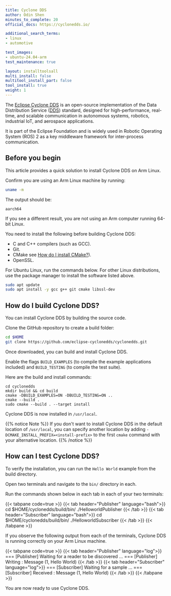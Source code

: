 ```yaml
---
title: Cyclone DDS
author: Odin Shen
minutes_to_complete: 20
official_docs: https://cyclonedds.io/

additional_search_terms:
- linux
- automotive

test_images:
- ubuntu-24.04-arm
test_maintenance: true

layout: installtoolsall
multi_install: false
multitool_install_part: false
tool_install: true
weight: 1
---
```


The [Eclipse Cyclone DDS](https://cyclonedds.io/) is an open-source implementation of the Data Distribution Service ([DDS](https://en.wikipedia.org/wiki/Data_Distribution_Service)) standard, designed for high-performance, real-time, and scalable communication in autonomous systems, robotics, industrial IoT, and aerospace applications.

It is part of the Eclipse Foundation and is widely used in Robotic Operating System (ROS) 2 as a key middleware framework for inter-process communication.

## Before you begin

This article provides a quick solution to install Cyclone DDS on Arm Linux.

Confirm you are using an Arm Linux machine by running:

```bash
uname -m
```

The output should be:

```output
aarch64
```

If you see a different result, you are not using an Arm computer running 64-bit Linux.

You need to install the following before building Cyclone DDS:

- C and C++ compilers (such as GCC).
- Git.
- CMake see [How do I install CMake?](/install-guides/cmake/)).
- OpenSSL.

For Ubuntu Linux, run the commands below. For other Linux distributions, use the package manager to install the software listed above.

```bash
sudo apt update
sudo apt install -y gcc g++ git cmake libssl-dev
```

## How do I build Cyclone DDS?

You can install Cyclone DDS by building the source code.

Clone the GitHub repository to create a build folder:

```bash
cd $HOME
git clone https://github.com/eclipse-cyclonedds/cyclonedds.git
```

Once downloaded, you can build and install Cyclone DDS.

Enable the flags `BUILD_EXAMPLES` (to compile the example applications included) and `BUILD_TESTING` (to compile the test suite).

Here are the build and install commands:

```console
cd cyclonedds
mkdir build && cd build
cmake -DBUILD_EXAMPLES=ON -DBUILD_TESTING=ON ..
cmake --build .
sudo cmake --build . --target install
```

Cyclone DDS is now installed in `/usr/local`.

{{% notice Note %}}
If you don't want to install Cyclone DDS in the default location of `/usr/local`, you can specify another location
by adding `-DCMAKE_INSTALL_PREFIX=<install-prefix>` to the first `cmake` command with your alternative location.
{{% /notice %}}

## How can I test Cyclone DDS?

To verify the installation, you can run the `Hello World` example from the build directory.

Open two terminals and navigate to the `bin/` directory in each.

Run the commands shown below in each tab in each of your two terminals:

{{< tabpane code=true >}}
  {{< tab header="Publisher" language="bash">}}
    cd $HOME/cyclonedds/build/bin/
    ./HelloworldPublisher
  {{< /tab >}}
  {{< tab header="Subscriber" language="bash">}}
    cd $HOME/cyclonedds/build/bin/
    ./HelloworldSubscriber
  {{< /tab >}}
{{< /tabpane >}}

If you observe the following output from each of the terminals, Cyclone DDS is running correctly on your Arm Linux machine.

{{< tabpane code=true >}}
  {{< tab header="Publisher" language="log">}}
    === [Publisher]  Waiting for a reader to be discovered ...
    === [Publisher]  Writing : Message (1, Hello World)
  {{< /tab >}}
  {{< tab header="Subscriber" language="log">}}
    === [Subscriber] Waiting for a sample ...
    === [Subscriber] Received : Message (1, Hello World)
  {{< /tab >}}
{{< /tabpane >}}

You are now ready to use Cyclone DDS.